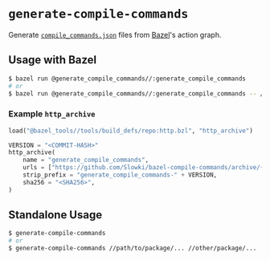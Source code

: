 # `generate-compile-commands`
Generate [`compile_commands.json`](https://clang.llvm.org/docs/JSONCompilationDatabase.html) files from [Bazel](https://bazel.build/)'s action graph.

## Usage with Bazel
```sh
$ bazel run @generate_compile_commands//:generate_compile_commands
# or
$ bazel run @generate_compile_commands//:generate_compile_commands -- //path/to/package/... //other/package/...
```

### Example `http_archive`
```py
load("@bazel_tools//tools/build_defs/repo:http.bzl", "http_archive")

VERSION = "<COMMIT-HASH>"
http_archive(
    name = "generate_compile_commands",
    urls = ["https://github.com/Slowki/bazel-compile-commands/archive/{}.tar.gz".format(VERSION)],
    strip_prefix = "generate_compile_commands-" + VERSION,
    sha256 = "<SHA256>",
)
```

## Standalone Usage
```sh
$ generate-compile-commands
# or
$ generate-compile-commands //path/to/package/... //other/package/...
```
